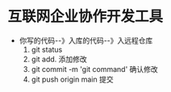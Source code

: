 # 互联网企业协作开发工具

- 你写的代码--》入库的代码--》入远程仓库
    1. git status
    2. git add. 添加修改
    3. git commit -m 'git command'    确认修改
    4. git push origin  main    提交
